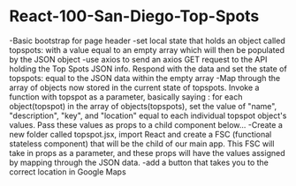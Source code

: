 # React-100-San-Diego-Top-Spots

-Basic bootstrap for page header
-set local state that holds an object called topspots: with a value equal to an empty array
 which will then be populated by the JSON object
-use axios to send an axios GET request to the API holding the Top Spots JSON info.  Respond with the data and set the state
 of topspots: equal to the JSON data within the empty array
-Map through the array of objects now stored in the current state of topspots.  Invoke a function with topspot as a parameter, 
 basically saying : for each object(topspot) in the array of objects(topspots), set the value of "name", "description", "key",
 and "location" equal to each individual topspot object's values.   Pass these values as props to a child component below...
-Create a new folder called topspot.jsx, import React and create a FSC (functional stateless component) that will be the child 
of our main app.  This FSC will take in props as a parameter, and these props will have the values assigned by mapping through 
the JSON data.
-add a button that takes you to the correct location in Google Maps

